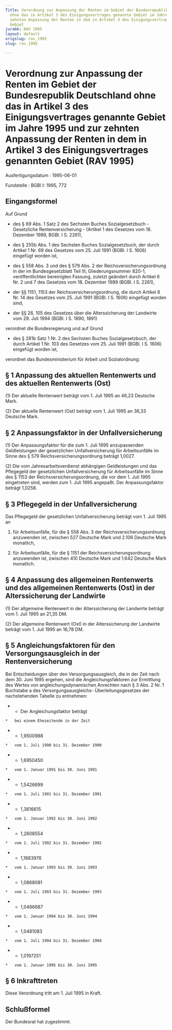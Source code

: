 ```yaml
---
Title: Verordnung zur Anpassung der Renten im Gebiet der Bundesrepublik Deutschland
  ohne das in Artikel 3 des Einigungsvertrages genannte Gebiet im Jahre 1995 und zur
  zehnten Anpassung der Renten in dem in Artikel 3 des Einigungsvertrages genannten
  Gebiet
jurabk: RAV 1995
layout: default
origslug: rav_1995
slug: rav_1995

---
```


# Verordnung zur Anpassung der Renten im Gebiet der Bundesrepublik Deutschland ohne das in Artikel 3 des Einigungsvertrages genannte Gebiet im Jahre 1995 und zur zehnten Anpassung der Renten in dem in Artikel 3 des Einigungsvertrages genannten Gebiet (RAV 1995)

Ausfertigungsdatum
:   1995-06-01

Fundstelle
:   BGBl I: 1995, 772

## Eingangsformel

Auf Grund

-   des § 69 Abs. 1 Satz 2 des Sechsten Buches Sozialgesetzbuch -
    Gesetzliche Rentenversicherung - (Artikel 1 des Gesetzes vom 18.
    Dezember 1989, BGBl. I S. 2261),


-   des § 255b Abs. 1 des Sechsten Buches Sozialgesetzbuch, der durch
    Artikel 1 Nr. 69 des Gesetzes vom 25. Juli 1991 (BGBl. I S. 1606)
    eingefügt worden ist,


-   des § 558 Abs. 3 und des § 579 Abs. 2 der Reichsversicherungsordnung
    in der im Bundesgesetzblatt Teil III, Gliederungsnummer 820-1,
    veröffentlichten bereinigten Fassung, zuletzt geändert durch Artikel 6
    Nr. 2 und 7 des Gesetzes vom 18. Dezember 1989 (BGBl. I S. 2261),


-   der §§ 1151, 1153 der Reichsversicherungsordnung, die durch Artikel 8
    Nr. 14 des Gesetzes vom 25. Juli 1991 (BGBl. I S. 1606) eingefügt
    worden sind,


-   der §§ 26, 105 des Gesetzes über die Alterssicherung der Landwirte vom
    29\. Juli 1994 (BGBl. I S. 1890, 1891)



verordnet die Bundesregierung und auf Grund

-   des § 281b Satz 1 Nr. 2 des Sechsten Buches Sozialgesetzbuch, der
    durch Artikel 1 Nr. 103 des Gesetzes vom 25. Juli 1991 (BGBl. I S.
    1606) eingefügt worden ist,



verordnet das Bundesministerium für Arbeit und Sozialordnung:

## § 1 Anpassung des aktuellen Rentenwerts und des aktuellen Rentenwerts (Ost)

(1) Der aktuelle Rentenwert beträgt vom 1. Juli 1995 an 46,23 Deutsche
Mark.

(2) Der aktuelle Rentenwert (Ost) beträgt vom 1. Juli 1995 an 36,33
Deutsche Mark.

## § 2 Anpassungsfaktor in der Unfallversicherung

(1) Der Anpassungsfaktor für die zum 1. Juli 1995 anzupassenden
Geldleistungen der gesetzlichen Unfallversicherung für Arbeitsunfälle
im Sinne des § 579 Reichsversicherungsordnung beträgt 1,0027.

(2) Die vom Jahresarbeitsverdienst abhängigen Geldleistungen und das
Pflegegeld der gesetzlichen Unfallversicherung für Arbeitsunfälle im
Sinne des § 1153 der Reichsversicherungsordnung, die vor dem 1. Juli
1995 eingetreten sind, werden zum 1. Juli 1995 angepaßt. Der
Anpassungsfaktor beträgt 1,0258.

## § 3 Pflegegeld in der Unfallversicherung

Das Pflegegeld der gesetzlichen Unfallversicherung beträgt vom 1. Juli
1995 an

1.  für Arbeitsunfälle, für die § 558 Abs. 3 der
    Reichsversicherungsordnung anzuwenden ist, zwischen 527 Deutsche Mark
    und 2.106 Deutsche Mark monatlich,


2.  für Arbeitsunfälle, für die § 1151 der Reichsversicherungsordnung
    anzuwenden ist, zwischen 410 Deutsche Mark und 1.642 Deutsche Mark
    monatlich.

## § 4 Anpassung des allgemeinen Rentenwerts und des allgemeinen Rentenwerts (Ost) in der Alterssicherung der Landwirte

(1) Der allgemeine Rentenwert in der Alterssicherung der Landwirte
beträgt vom 1. Juli 1995 an 21,35 DM.

(2) Der allgemeine Rentenwert (Ost) in der Alterssicherung der
Landwirte beträgt vom 1. Juli 1995 an 16,78 DM.

## § 5 Angleichungsfaktoren für den Versorgungsausgleich in der Rentenversicherung

Bei Entscheidungen über den Versorgungsausgleich, die in der Zeit nach
dem 30. Juni 1995 ergehen, sind die Angleichungsfaktoren zur
Ermittlung des Wertes von angleichungsdynamischen Anrechten nach § 3
Abs. 2 Nr. 1 Buchstabe a des Versorgungsausgleichs-
Überleitungsgesetzes der nachstehenden Tabelle zu entnehmen:

*    *   Der Angleichungsfaktor beträgt

    *   bei einem Ehezeitende in der Zeit


*    *   1,9500988

    *   vom 1. Juli 1990 bis 31. Dezember 1990


*    *   1,6950450

    *   vom 1. Januar 1991 bis 30. Juni 1991


*    *   1,5426699

    *   vom 1. Juli 1991 bis 31. Dezember 1991


*    *   1,3816615

    *   vom 1. Januar 1992 bis 30. Juni 1992


*    *   1,2608554

    *   vom 1. Juli 1992 bis 31. Dezember 1992


*    *   1,1883976

    *   vom 1. Januar 1993 bis 30. Juni 1993


*    *   1,0868081

    *   vom 1. Juli 1993 bis 31. Dezember 1993


*    *   1,0486687

    *   vom 1. Januar 1994 bis 30. Juni 1994


*    *   1,0481083

    *   vom 1. Juli 1994 bis 31. Dezember 1994


*    *   1,0197251

    *   vom 1. Januar 1995 bis 30. Juni 1995

## § 6 Inkrafttreten

Diese Verordnung tritt am 1. Juli 1995 in Kraft.

## Schlußformel

Der Bundesrat hat zugestimmt.

